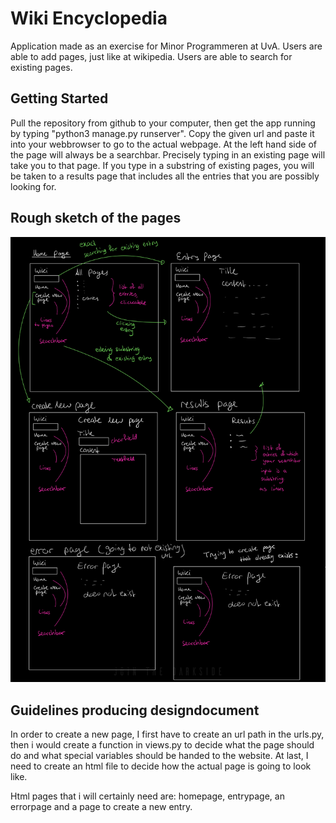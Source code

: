 # Wiki Encyclopedia

Application made as an exercise for Minor Programmeren at UvA.
Users are able to add pages, just like at wikipedia.
Users are able to search for existing pages.


## Getting Started

Pull the repository from github to your computer, then get the app running by typing "python3 manage.py runserver". Copy the given url and paste it into your webbrowser to go to the actual webpage. At the left hand side of the page will always be a searchbar. Precisely typing in an existing page will take you to that page. If you type in a substring of existing pages, you will be taken to a results page that includes all the entries that you are possibly looking for.


## Rough sketch of the pages

![image](https://github.com/minprog-platforms/project-wiki-django-LarsKinkel/blob/main/Sketch/sketchwiki.jpg?raw=true)

## Guidelines producing designdocument

In order to create a new page, I first have to create an url path in the urls.py, then i would create a function in views.py to decide what the page should do and what special variables should be handed to the website. At last, I need to create an html file to decide how the actual page is going to look like.

Html pages that i will certainly need are: homepage, entrypage, an errorpage and a page to create a new entry.
